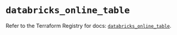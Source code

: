 # `databricks_online_table`

Refer to the Terraform Registry for docs: [`databricks_online_table`](https://registry.terraform.io/providers/databricks/databricks/1.39.0/docs/resources/online_table).
